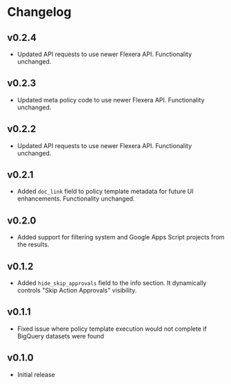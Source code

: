 # Changelog

## v0.2.4

- Updated API requests to use newer Flexera API. Functionality unchanged.

## v0.2.3

- Updated meta policy code to use newer Flexera API. Functionality unchanged.

## v0.2.2

- Updated API requests to use newer Flexera API. Functionality unchanged.

## v0.2.1

- Added `doc_link` field to policy template metadata for future UI enhancements. Functionality unchanged.

## v0.2.0

- Added support for filtering system and Google Apps Script projects from the results.

## v0.1.2

- Added `hide_skip_approvals` field to the info section. It dynamically controls "Skip Action Approvals" visibility.

## v0.1.1

- Fixed issue where policy template execution would not complete if BigQuery datasets were found

## v0.1.0

- Initial release
